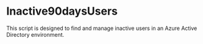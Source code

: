 # Inactive90daysUsers
This script is designed to find and manage inactive users in an Azure Active Directory environment. 
